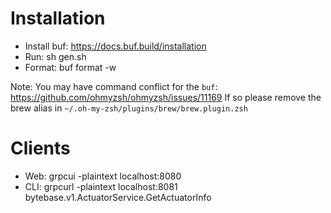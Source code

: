 # Installation

- Install buf: https://docs.buf.build/installation
- Run: sh gen.sh
- Format: buf format -w

Note:
You may have command conflict for the `buf`: https://github.com/ohmyzsh/ohmyzsh/issues/11169
If so please remove the brew alias in `~/.oh-my-zsh/plugins/brew/brew.plugin.zsh`

# Clients
- Web: grpcui -plaintext localhost:8080
- CLI: grpcurl -plaintext localhost:8081 bytebase.v1.ActuatorService.GetActuatorInfo
